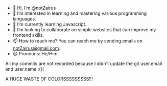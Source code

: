 - 👋 Hi, I’m @notZairus
- 👀 I’m interested in learning and mastering various programming languages.
- 🌱 I’m currently learning Javascript.
- 💞️ I’m looking to collaborate on simple websites that can improve my frontend skills.
- 📫 How to reach me? You can reach me by sending emails on notZairus@gmail.com.
- 😄 Pronouns: He/Him.


All my commits are not recorded because I didn't update the git user.email and user.name :(((

A HUGE WASTE OF COLORSSSSSSSSS!!!

<!---
notZairus/notZairus is a ✨ special ✨ repository because its `README.md` (this file) appears on your GitHub profile.
You can click the Preview link to take a look at your changes.
--->
